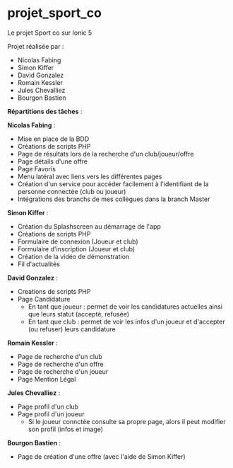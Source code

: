 # projet_sport_co
Le projet Sport co sur Ionic 5

Projet réalisée par : 
 - Nicolas Fabing
 - Simon Kiffer
 - David Gonzalez
 - Romain Kessler
 - Jules Chevalliez
 - Bourgon Bastien

**Répartitions des tâches** : 

**Nicolas Fabing** : 
  - Mise en place de la BDD
  - Créations de scripts PHP
  - Page de résultats lors de la recherche d'un club/joueur/offre
  - Page détails d'une offre
  - Page Favoris
  - Menu latéral avec liens vers les différentes pages
  - Création d'un service pour accéder facilement à l'identifiant de la personne connectée (club ou joueur)
  - Intégrations des branchs de mes collègues dans la branch Master
  
**Simon Kiffer** :
  - Création du Splashscreen au démarrage de l'app
  - Créations de scripts PHP
  - Formulaire de connexion (Joueur et club)
  - Formulaire d'inscription (Joueur et club)
  - Création de la vidéo de démonstration
  - Fil d'actualités
  
**David Gonzalez** : 
  - Creations de scripts PHP
  - Page Candidature
    - En tant que joueur : permet de voir les candidatures actuelles ainsi que leurs statut (accepté, refusée)
    - En tant que club : permet de voir les infos d'un joueur et d'accepter (ou refuser) leurs candidature

**Romain Kessler** : 
  - Page de recherche d'un club
  - Page de recherche d'un offre
  - Page de recherche d'un joueur
  - Page Mention Légal
  
**Jules Chevalliez** :
  - Page profil d'un club
  - Page profil d'un joueur
    - Si le joueur connctée consulte sa propre page, alors il peut modifier son profil (infos et image)
    
**Bourgon Bastien** :
  - Page de création d'une offre (avec l'aide de Simon Kiffer)

  
  
